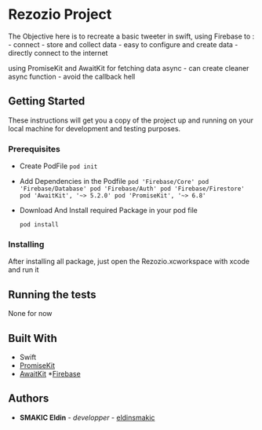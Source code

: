 
# Rezozio Project
    
The Objective here is to recreate a basic tweeter in swift, 
using Firebase to :
        - connect
        - store and collect data
        - easy to configure and create data
        - directly connect to the internet
        
using PromiseKit and AwaitKit for fetching data async
        - can create cleaner async function 
        - avoid the callback hell


## Getting Started

These instructions will get you a copy of the project up and running on your local machine for development and testing purposes.

### Prerequisites

* Create PodFile
    `pod init`

* Add Dependencies in the Podfile
    ` pod 'Firebase/Core'
       pod 'Firebase/Database'
       pod 'Firebase/Auth'
       pod 'Firebase/Firestore'
       pod 'AwaitKit', '~> 5.2.0'
       pod 'PromiseKit', '~> 6.8'
    ` 
 * Download And Install required Package in your pod file
    
    `pod install`


### Installing

After installing all package, just open the Rezozio.xcworkspace with xcode 
and run it  

## Running the tests

None for now


## Built With

* Swift 
* [PromiseKit](https://github.com/mxcl/PromiseKit)
* [AwaitKit](https://github.com/yannickl/AwaitKit) 
*[Firebase](https://firebase.google.com/?&gclid=CjwKCAiA35rxBRAWEiwADqB37wlnu92A_1dlno-XbU0HEySvTYGLtacOZ32MVdZufKu1Xi7PinC7DhoC2T4QAvD_BwE)



## Authors

* **SMAKIC Eldin**  - *developper* - [eldinsmakic](https://github.com/eldinsmakic/)


